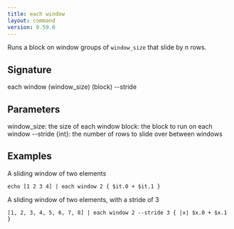 ```yaml
---
title: each window
layout: command
version: 0.59.0
---
```


Runs a block on window groups of `window_size` that slide by n rows.

## Signature

each window (window_size) (block) --stride

## Parameters

  window_size: the size of each window
  block: the block to run on each window
  --stride {int}: the number of rows to slide over between windows

## Examples

A sliding window of two elements
```shell
echo [1 2 3 4] | each window 2 { $it.0 + $it.1 }
```

A sliding window of two elements, with a stride of 3
```shell
[1, 2, 3, 4, 5, 6, 7, 8] | each window 2 --stride 3 { |x| $x.0 + $x.1 }
```

